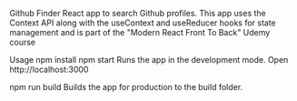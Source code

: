 Github Finder
React app to search Github profiles. This app uses the Context API along with the useContext and useReducer hooks for state management and is part of the "Modern React Front To Back" Udemy course

Usage
npm install
npm start
Runs the app in the development mode.
Open http://localhost:3000

npm run build
Builds the app for production to the build folder.
